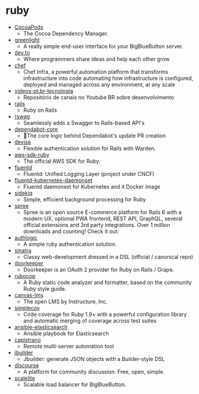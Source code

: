 # ruby
- [CocoaPods](https://github.com/CocoaPods/CocoaPods)
  - The Cocoa Dependency Manager.
- [greenlight](https://github.com/bigbluebutton/greenlight)
  - A really simple end-user interface for your BigBlueButton server.
- [dev.to](https://github.com/thepracticaldev/dev.to)
  - Where programmers share ideas and help each other grow
- [chef](https://github.com/chef/chef)
  - Chef Infra, a powerful automation platform that transforms infrastructure into code automating how infrastructure is configured, deployed and managed across any environment, at any scale
- [videos-pt.br-tecnologia](https://github.com/carolcodes/videos-pt.br-tecnologia)
  - Repositório de canais no Youtube BR sobre desenvolvimento
- [rails](https://github.com/rails/rails)
  - Ruby on Rails
- [rswag](https://github.com/rswag/rswag)
  - Seamlessly adds a Swagger to Rails-based API's
- [dependabot-core](https://github.com/dependabot/dependabot-core)
  - 🤖The core logic behind Dependabot's update PR creation
- [devise](https://github.com/heartcombo/devise)
  - Flexible authentication solution for Rails with Warden.
- [aws-sdk-ruby](https://github.com/aws/aws-sdk-ruby)
  - The official AWS SDK for Ruby.
- [fluentd](https://github.com/fluent/fluentd)
  - Fluentd: Unified Logging Layer (project under CNCF)
- [fluentd-kubernetes-daemonset](https://github.com/fluent/fluentd-kubernetes-daemonset)
  - Fluentd daemonset for Kubernetes and it Docker image
- [sidekiq](https://github.com/mperham/sidekiq)
  - Simple, efficient background processing for Ruby
- [spree](https://github.com/spree/spree)
  - Spree is an open source E-commerce platform for Rails 6 with a modern UX, optional PWA frontend, REST API, GraphQL, several official extensions and 3rd party integrations. Over 1 million downloads and counting! Check it out:
- [authlogic](https://github.com/binarylogic/authlogic)
  - A simple ruby authentication solution.
- [sinatra](https://github.com/sinatra/sinatra)
  - Classy web-development dressed in a DSL (official / canonical repo)
- [doorkeeper](https://github.com/doorkeeper-gem/doorkeeper)
  - Doorkeeper is an OAuth 2 provider for Ruby on Rails / Grape.
- [rubocop](https://github.com/rubocop-hq/rubocop)
  - A Ruby static code analyzer and formatter, based on the community Ruby style guide.
- [canvas-lms](https://github.com/instructure/canvas-lms)
  - The open LMS by Instructure, Inc.
- [simplecov](https://github.com/colszowka/simplecov)
  - Code coverage for Ruby 1.9+ with a powerful configuration library and automatic merging of coverage across test suites
- [ansible-elasticsearch](https://github.com/elastic/ansible-elasticsearch)
  - Ansible playbook for Elasticsearch
- [capistrano](https://github.com/capistrano/capistrano)
  - Remote multi-server automation tool
- [jbuilder](https://github.com/rails/jbuilder)
  - Jbuilder: generate JSON objects with a Builder-style DSL
- [discourse](https://github.com/discourse/discourse)
  - A platform for community discussion. Free, open, simple.
- [scalelite](https://github.com/blindsidenetworks/scalelite)
  - Scalable load balancer for BigBlueButton.
